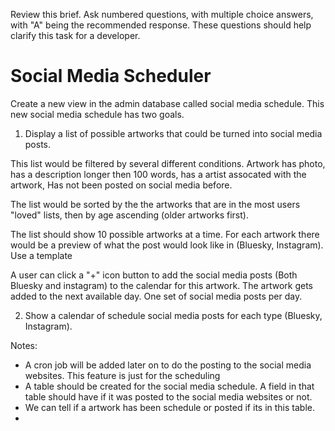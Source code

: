 Review this brief. Ask numbered questions, with multiple choice answers, with "A" being the recommended response. These questions should help clarify this task for a developer. 

# Social Media Scheduler

Create a new view in the admin database called social media schedule. This new social media schedule has two goals. 

1) Display a list of possible artworks that could be turned into social media posts. 

This list would be filtered by several different conditions. Artwork has photo, has a description longer then 100 words, has a artist assocated with the artwork, Has not been posted on social media before. 

The list would be sorted by the the artworks that are in the most users "loved" lists, then by age ascending (older artworks first). 

The list should show 10 possible artworks at a time. For each artwork there would be a preview of what the post would look like in (Bluesky, Instagram). Use a template 

A user can click a "+" icon button to add the social media posts (Both Bluesky and instagram) to the calendar for this artwork. The artwork gets added to the next available day. One set of social media posts per day.

2) Show a calendar of schedule social media posts for each type (Bluesky, Instagram). 


Notes:
- A cron job will be added later on to do the posting to the social media websites. This feature is just for the scheduling
- A table should be created for the social media schedule. A field in that table should have if it was posted to the social media websites or not. 
- We can tell if a artwork has been schedule or posted if its in this table. 
- 